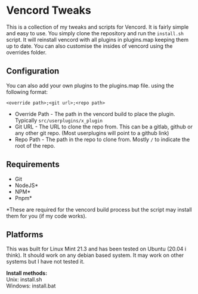 # Vencord Tweaks
This is a collection of my tweaks and scripts for Vencord. It is fairly simple and easy to use. You simply clone the repository and run the `install.sh` script. It will reinstall vencord with all plugins in plugins.map keeping them up to date. You can also customise the insides of vencord using the overrides folder. 

## Configuration
You can also add your own plugins to the plugins.map file. using the following format:
```
<override path>;<git url>;<repo path>
```

* Override Path - The path in the vencord build to place the plugin. Typically `src/userplugins/x_plugin`
* Git URL - The URL to clone the repo from. This can be a gitlab, github or any other git repo. (Most userplugins will point to a github link)
* Repo Path - The path in the repo to clone from. Mostly `/` to indicate the root of the repo.

## Requirements
* Git
* NodeJS*
* NPM*
* Pnpm*

*These are required for the vencord build process but the script may install them for you (if my code works).

## Platforms
This was built for Linux Mint 21.3 and has been tested on Ubuntu (20.04 i think). It should work on any debian based system. It may work on other systems but I have not tested it.<br/>

**Install methods:**<br/>
Unix: install.sh<br/>
Windows: install.bat